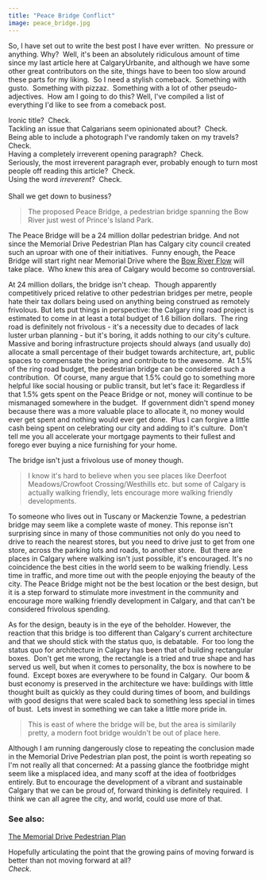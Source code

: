 ```yaml
---
title: "Peace Bridge Conflict"
image: peace_bridge.jpg
---
```

<p>So, I have set out to write the best post I have ever written.&nbsp; No pressure or anything. Why?&nbsp; Well, it's been an absolutely ridiculous amount of time since my last article here at CalgaryUrbanite, and although we have some other great contributors on the site, things have to been too slow around these parts for my liking.&nbsp; So I need a stylish comeback.&nbsp; Something with gusto.&nbsp; Something with pizzaz.&nbsp; Something with a lot of other pseudo-adjectives.&nbsp; How am I going to do this? Well, I've compiled a list of everything I'd like to see from a comeback post.</p>
<p>Ironic title?&nbsp; Check.<br />Tackling an issue that Calgarians seem opinionated about?&nbsp; Check.<br />Being able to include a photograph I've randomly taken on my travels?&nbsp; Check.<br />Having a completely irreverent opening paragraph?&nbsp; Check.<br />Seriously, the most irreverent paragraph ever, probably enough to turn most people off reading this article?&nbsp; Check.<br />Using the word <em>irreverent</em>?&nbsp; Check.<br /><br />Shall we get down to business?</p><!-- pagebreak -->
<blockquote><img title="Santiago Calatrava" src="/file/post/peace_bridge_conflict/peace_bridge.jpg" alt="" /><br />The proposed Peace Bridge, a pedestrian bridge spanning the Bow River just west of Prince's Island Park.</blockquote>
<p>The Peace Bridge will be a 24 million dollar pedestrian bridge. And not since the Memorial Drive Pedestrian Plan has Calgary city council created such an uproar with one of their initiatives.&nbsp; Funny enough, the Peace Bridge will start right near Memorial Drive where the <a href="http://www.bowriverflow.ca/">Bow River Flow</a> will take place.&nbsp; Who knew this area of Calgary would become so controversial.</p>
<p>At 24 million dollars, the bridge isn't cheap.&nbsp; Though apparently competitively priced relative to other pedestrian bridges per metre, people hate their tax dollars being used on anything being construed as remotely frivolous. But lets put things in perspective: the Calgary ring road project is estimated to come in at least a total budget of 1.6 billion dollars.&nbsp; The ring road is definitely not frivolous - it's a necessity due to decades of lack luster urban planning - but it's boring, it adds nothing to our city's culture.&nbsp; Massive and boring infrastructure projects should always (and usually do) allocate a small percentage of their budget towards architecture, art, public spaces to compensate the boring and contribute to the awesome.&nbsp; At 1.5% of the ring road budget, the pedestrian bridge can be considered such a contribution.&nbsp; Of course, many argue that 1.5% could go to something more helpful like social housing or public transit, but let's face it: Regardless if that 1.5% gets spent on the Peace Bridge or not, money will continue to be mismanaged somewhere in the budget.&nbsp; If government didn't spend money because there was a more valuable place to allocate it, no money would ever get spent and nothing would ever get done.&nbsp; Plus I can forgive a little cash being spent on celebrating our city and adding to it's culture.&nbsp; Don't tell me you all accelerate your mortgage payments to their fullest and forego ever buying a nice furnishing for your home.</p>
<p>The bridge isn't just a frivolous use of money though.</p>
<blockquote><img src="/file/post/peace_bridge_conflict/westhills.jpg" alt="" /><br />I know it's hard to believe when you see places like Deerfoot Meadows/Crowfoot Crossing/Westhills etc. but some of Calgary is actually walking friendly, lets encourage more walking friendly developments.</blockquote>
<p>To someone who lives out in Tuscany or Mackenzie Towne, a pedestrian bridge may seem like a complete waste of money. This reponse isn't surprising since in many of those communities not only do you need to drive to reach the nearest stores, but you need to drive just to get from one store, across the parking lots and roads, to another store.&nbsp; But there are places in Calgary where walking isn't just possible, it's encouraged. It's no coincidence the best cities in the world seem to be walking friendly. Less time in traffic, and more time out with the people enjoying the beauty of the city. The Peace Bridge might not be the best location or the best design, but it is a step forward to stimulate more investment in the community and encourage more walking friendly development in Calgary, and that can't be considered frivolous spending.</p>
<p>As for the design, beauty is in the eye of the beholder. However, the reaction that this bridge is too different than Calgary's current architecture and that we should stick with the status quo, is debatable.&nbsp; For too long the status quo for architecture in Calgary has been that of building rectangular boxes.&nbsp; Don't get me wrong, the rectangle is a tried and true shape and has served us well, but when it comes to personality, the box is nowhere to be found.&nbsp; Except boxes are everywhere to be found in Calgary.&nbsp; Our boom &amp; bust economy is preserved in the architecture we have: buildings with little thought built as quickly as they could during times of boom, and buildings with good designs that were scaled back to something less special in times of bust.&nbsp; Lets invest in something we can take a little more pride in.</p>
<blockquote><img src="/file/post/peace_bridge_conflict/princes_island.jpg" alt="" /><br />This is east of where the bridge will be, but the area is similarily pretty, a modern foot bridge wouldn't be out of place here.</blockquote>
<p>Although I am running dangerously close to repeating the conclusion made in the Memorial Drive Pedestrian plan post, the point is worth repeating so I'm not really all that concerned: At a passing glance the footbridge might seem like a misplaced idea, and many scoff at the idea of footbridges entirely. But to encourage the development of a vibrant and sustainable Calgary that we can be proud of, forward thinking is definitely required.&nbsp; I think we can all agree the city, and world, could use more of that.</p>
<p><div class="side"><h3>See also:</h3><p><a href="the_memorial_drive_pedestrian_plan.html">The Memorial Drive Pedestrian Plan</a><br/></p></div>Hopefully articulating the point that the growing pains of moving forward is better than not moving forward at all?<br /><em>Check</em>.</p>